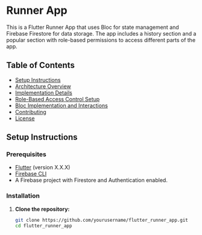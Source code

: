 # Runner App

This is a Flutter Runner App that uses Bloc for state management and Firebase Firestore for data storage. The app includes a history section and a popular section with role-based permissions to access different parts of the app.

## Table of Contents

- [Setup Instructions](#setup-instructions)
- [Architecture Overview](#architecture-overview)
- [Implementation Details](#implementation-details)
- [Role-Based Access Control Setup](#role-based-access-control-setup)
- [Bloc Implementation and Interactions](#bloc-implementation-and-interactions)
- [Contributing](#contributing)
- [License](#license)

## Setup Instructions

### Prerequisites

- [Flutter](https://flutter.dev/docs/get-started/install) (version X.X.X)
- [Firebase CLI](https://firebase.google.com/docs/cli)
- A Firebase project with Firestore and Authentication enabled.

### Installation

1. **Clone the repository:**

   ```bash
   git clone https://github.com/yourusername/flutter_runner_app.git
   cd flutter_runner_app
